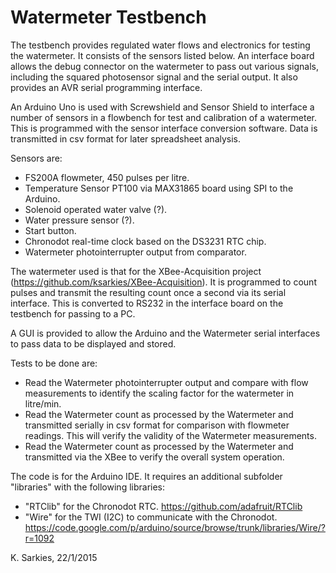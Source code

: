 Watermeter Testbench
====================

The testbench provides regulated water flows and electronics for testing the
watermeter. It consists of the sensors listed below. An interface board
allows the debug connector on the watermeter to pass out various signals,
including the squared photosensor signal and the serial output. It also
provides an AVR serial programming interface.

An Arduino Uno is used with Screwshield and Sensor Shield to interface a number
of sensors in a flowbench for test and calibration of a watermeter. This is
programmed with the sensor interface conversion software. Data is transmitted in
csv format for later spreadsheet analysis.

Sensors are:

- FS200A flowmeter, 450 pulses per litre.
- Temperature Sensor PT100 via MAX31865 board using SPI to the Arduino.
- Solenoid operated water valve (?).
- Water pressure sensor (?).
- Start button.
- Chronodot real-time clock based on the DS3231 RTC chip.
- Watermeter photointerrupter output from comparator.

The watermeter used is that for the XBee-Acquisition project
(https://github.com/ksarkies/XBee-Acquisition).
It is programmed to count pulses and transmit the resulting count once a second
via its serial interface. This is converted to RS232 in the interface board
on the testbench for passing to a PC.

A GUI is provided to allow the Arduino and the Watermeter serial interfaces to
pass data to be displayed and stored.

Tests to be done are:
- Read the Watermeter photointerrupter output and compare with flow
  measurements to identify the scaling factor for the watermeter in litre/min.
- Read the Watermeter count as processed by the Watermeter and transmitted
  serially in csv format for comparison with flowmeter readings. This will
  verify the validity of the Watermeter measurements.
- Read the Watermeter count as processed by the Watermeter and transmitted
  via the XBee to verify the overall system operation.

The code is for the Arduino IDE. It requires an additional subfolder "libraries"
with the following libraries:

- "RTClib" for the Chronodot RTC.
    https://github.com/adafruit/RTClib
- "Wire" for the TWI (I2C) to communicate with the Chronodot.
    https://code.google.com/p/arduino/source/browse/trunk/libraries/Wire/?r=1092

K. Sarkies, 22/1/2015

